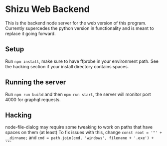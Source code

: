 # Shizu Web Backend

This is the backend node server for the web version of this program. Currently supercedes the python version in functionality and is meant to replace it going forward.

## Setup

Run `npm install`, make sure to have ffprobe in your environment path. See the hacking section if your install directory contains spaces.

## Running the server

Run `npm run build` and then `npm run start`, the server will monitor port 4000 for graphql requests.

## Hacking

node-file-dialog may require some tweaking to work on paths that have spaces on them (at least)
To fix issues with this, change ``const root = '"' + __dirname;`` and ``cmd = path.join(cmd, 'windows', filename + '.exe') + '"'``